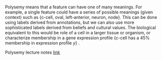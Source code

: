 Polysemy means that a feature can have one of many meanings. For example, a single feature could have a series of possible meanings (given context) such as {c-cell, oval, left-anterior, neuron, node}. This can be done using labels derived from annotations, but we can also use more sophisticated labels derived from beliefs and cultural values. The biological equivalent to this would be role of a cell in a larger tissue or organism, or characterize membership in a gene expression profile {c-cell has a 45% membership in expression profile _y_} .

Polysemy lecture notes [link]()
